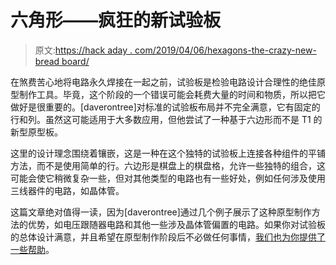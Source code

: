 # 六角形——疯狂的新试验板

> 原文:[https://hack aday . com/2019/04/06/hexagons-the-crazy-new-bread board/](https://hackaday.com/2019/04/06/hexagons-the-crazy-new-breadboard/)

在煞费苦心地将电路永久焊接在一起之前，试验板是检验电路设计合理性的绝佳原型制作工具。毕竟，这个阶段的一个错误可能会耗费大量的时间和物质，所以把它做好是很重要的。[daverontree]对标准的试验板布局并不完全满意，它有固定的行和列。虽然这可能适用于大多数应用，但他尝试了一种基于六边形而不是 T1 的新型原型板。

这里的设计理念围绕着镶嵌，这是一种在这个独特的试验板上连接各种组件的平铺方法，而不是使用简单的行。六边形是棋盘上的棋盘格，允许一些独特的组合，这可能会使它稍微复杂一些，但对其他类型的电路也有一些好处，例如任何涉及使用三线器件的电路，如晶体管。

这篇文章绝对值得一读，因为[daverontree]通过几个例子展示了这种原型制作方法的优势，如电压跟随器电路和其他一些涉及晶体管偏置的电路。如果你对试验板的总体设计满意，并且希望在原型制作阶段后不必做任何事情，[我们也为你提供了一些帮助](https://hackaday.com/2019/01/06/making-your-breadboard-projects-a-little-more-permanent/)。
